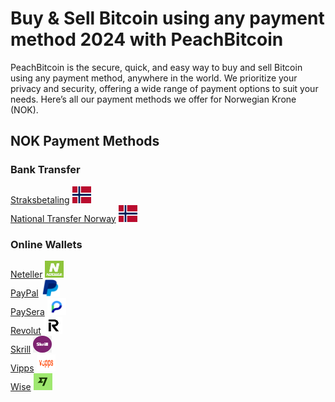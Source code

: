 <body class="payment-methods-page">

# Buy & Sell Bitcoin using any payment method 2024 with PeachBitcoin

PeachBitcoin is the secure, quick, and easy way to buy and sell Bitcoin using any payment method, anywhere in the world. We prioritize your privacy and security, offering a wide range of payment options to suit your needs. Here’s all our payment methods we offer for Norwegian Krone (NOK).

## NOK Payment Methods

### Bank Transfer

<div class="payment-grid">
    <div class="payment-grid-item">
        <a href="/buy-bitcoin-with-straksbetaling">Straksbetaling</a> 
        <img src="/img/faq/logoimg/norway.png" width="30px" height="27px" alt="Buy bitcoin with Straksbetaling, Sell bitcoin with Straksbetaling">
    </div>
    <div class="payment-grid-item">
        <a href="/buy-bitcoin-with-national-transfer-norway">National Transfer Norway</a> 
        <img src="/img/faq/logoimg/norway.png" width="30px" height="27px" alt="Buy bitcoin with National Transfer Norway, Sell bitcoin with National Transfer Norway">
    </div>
</div>

### Online Wallets

<div class="payment-grid">
    <div class="payment-grid-item">
        <a href="/buy-bitcoin-with-neteller">Neteller</a> 
        <img src="/img/faq/logoimg/neteller.png" width="30px" height="27px" alt="Buy bitcoin with Neteller, Sell bitcoin with Neteller">
    </div>
    <div class="payment-grid-item">
        <a href="/buy-bitcoin-with-paypal">PayPal</a> 
        <img src="/img/faq/logoimg/paypal.png" width="30px" height="27px" alt="Buy bitcoin with PayPal, Sell bitcoin with PayPal">
    </div>
    <div class="payment-grid-item">
        <a href="/buy-bitcoin-with-paysera">PaySera</a> 
        <img src="/img/faq/logoimg/paysera.png" width="30px" height="27px" alt="Buy bitcoin with PaySera, Sell bitcoin with PaySera">
    </div>
    <div class="payment-grid-item">
        <a href="/buy-bitcoin-with-revolut">Revolut</a> 
        <img src="/img/faq/logoimg/revolut.png" width="30px" height="27px" alt="Buy bitcoin with Revolut, Sell bitcoin with Revolut">
    </div>
    <div class="payment-grid-item">
        <a href="/buy-bitcoin-with-skrill">Skrill</a> 
        <img src="/img/faq/logoimg/skrill.png" width="30px" height="27px" alt="Buy bitcoin with Skrill, Sell bitcoin with Skrill">
    </div>
    <div class="payment-grid-item">
        <a href="/buy-bitcoin-with-vipps">Vipps</a> 
        <img src="/img/faq/logoimg/vipps.png" width="30px" height="27px" alt="Buy bitcoin with Vipps, Sell bitcoin with Vipps">
    </div>
    <div class="payment-grid-item">
        <a href="/buy-bitcoin-with-wise">Wise</a> 
        <img src="/img/faq/logoimg/wise.png" width="30px" height="27px" alt="Buy bitcoin with Wise, Sell bitcoin with Wise">
    </div>
</div>

</body>
